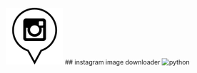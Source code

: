![icon](https://raw.githubusercontent.com/vyaspranjal33/images/master/instagram-dl.png) ## instagram image downloader ![python](https://img.shields.io/badge/Python-2.x-blue.svg)
